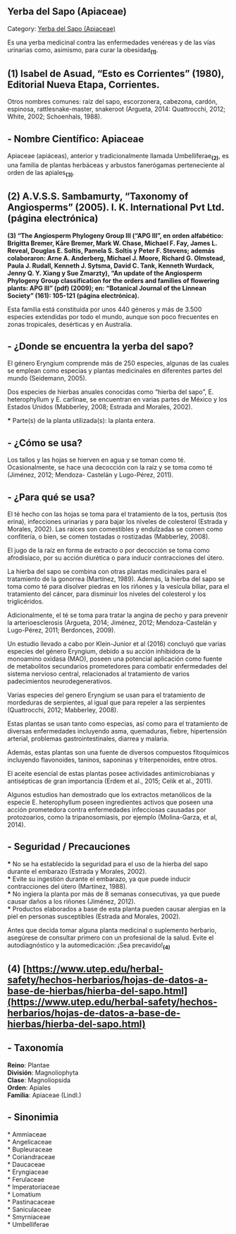 ## Yerba del Sapo (Apiaceae)

Category: [Yerba del Sapo (Apiaceae)](http://descubrircorrientes.com.ar/2012/index.php/4488-geografia/6-fitogeografia/vegetacion-y-flora/yerba-del-sapo-apiaceae)

Es una yerba medicinal contra las enfermedades venéreas y de las vías urinarias como, asimismo, para curar la obesidad<sub><strong>(1)</strong></sub>.

## **(1) Isabel de Asuad, “Esto es Corrientes” (1980), Editorial Nueva Etapa, Corrientes.**

Otros nombres comunes: raíz del sapo, escorzonera, cabezona, cardón, espinosa, rattlesnake-master, snakeroot (Argueta, 2014: Quattrocchi, 2012; White, 2002; Schoenhals, 1988).

## **\- Nombre Científico: Apiaceae**

Apiaceae (apiáceas), anterior y tradicionalmente llamada Umbelliferae<sub><strong>(2)</strong></sub>, es una familia de plantas herbáceas y arbustos fanerógamas perteneciente al orden de las apiales<sub><strong>(3)</strong></sub>.

## **(2) A.V.S.S. Sambamurty, “Taxonomy of Angiosperms” (2005). I. K. International Pvt Ltd. (página electrónica)**  
**(3) “The Angiosperm Phylogeny Group III (“APG III”, en orden alfabético: Brigitta Bremer, Kåre Bremer, Mark W. Chase, Michael F. Fay, James L. Reveal, Douglas E. Soltis, Pamela S. Soltis y Peter F. Stevens; además colaboraron: Arne A. Anderberg, Michael J. Moore, Richard G. Olmstead, Paula J. Rudall, Kenneth J. Sytsma, David C. Tank, Kenneth Wurdack, Jenny Q. Y. Xiang y Sue Zmarzty), “An update of the Angiosperm Phylogeny Group classification for the orders and families of flowering plants: APG III” (pdf) (2009); en: “Botanical Journal of the Linnean Society” (161): 105-121 (página electrónica).**

Esta familia está constituida por unos 440 géneros y más de 3.500 especies extendidas por todo el mundo, aunque son poco frecuentes en zonas tropicales, desérticas y en Australia.

## **\- ¿Donde se encuentra la yerba del sapo?**

El género Eryngium comprende más de 250 especies, algunas de las cuales se emplean como especias y plantas medicinales en diferentes partes del mundo (Seidemann, 2005).

Dos especies de hierbas anuales conocidas como “hierba del sapo”, E. heterophyllum y E. carlinae, se encuentran en varias partes de México y los Estados Unidos (Mabberley, 2008; Estrada and Morales, 2002).

**\*** Parte(s) de la planta utilizada(s): la planta entera.

## **\- ¿Cómo se usa?**

Los tallos y las hojas se hierven en agua y se toman como té. Ocasionalmente, se hace una decocción con la raíz y se toma como té (Jiménez, 2012; Mendoza- Castelán y Lugo-Pérez, 2011).

## **\- ¿Para qué se usa?**

El té hecho con las hojas se toma para el tratamiento de la tos, pertusis (tos erina), infecciones urinarias y para bajar los niveles de colesterol (Estrada y Morales, 2002). Las raíces son comestibles y endulzadas se comen como confitería, o bien, se comen tostadas o rostizadas (Mabberley, 2008).

El jugo de la raíz en forma de extracto o por decocción se toma como afrodisíaco, por su acción diurética o para inducir contracciones del útero.

La hierba del sapo se combina con otras plantas medicinales para el tratamiento de la gonorrea (Martínez, 1989). Además, la hierba del sapo se toma como té para disolver piedras en los riñones y la vesícula biliar, para el tratamiento del cáncer, para disminuir los niveles del colesterol y los triglicéridos.

Adicionalmente, el té se toma para tratar la angina de pecho y para prevenir la arterioesclerosis (Argueta, 2014; Jiménez, 2012; Mendoza-Castelán y Lugo-Pérez, 2011; Berdonces, 2009).

Un estudio llevado a cabo por Klein-Junior et al (2016) concluyó que varias especies del género Eryngium, debido a su acción inhibidora de la monoamino oxidasa (MAO), poseen una potencial aplicación como fuente de metabolitos secundarios prometedores para combatir enfermedades del sistema nervioso central, relacionados al tratamiento de varios padecimientos neurodegenerativos.

Varias especies del genero Eryngium se usan para el tratamiento de mordeduras de serpientes, al igual que para repeler a las serpientes (Quattrocchi, 2012; Mabberley, 2008).

Estas plantas se usan tanto como especias, así como para el tratamiento de diversas enfermedades incluyendo asma, quemaduras, fiebre, hipertensión arterial, problemas gastrointestinales, diarrea y malaria.

Además, estas plantas son una fuente de diversos compuestos fitoquímicos incluyendo flavonoides, taninos, saponinas y triterpenoides, entre otros.

El aceite esencial de estas plantas posee actividades antimicrobianas y antisépticas de gran importancia (Erdem et al., 2015; Celik et al., 2011).

Algunos estudios han demostrado que los extractos metanólicos de la especie E. heterophyllum poseen ingredientes activos que poseen una acción prometedora contra enfermedades infecciosas causadas por protozoarios, como la tripanosomiasis, por ejemplo (Molina-Garza, et al, 2014).

## **\- Seguridad / Precauciones**

**\*** No se ha establecido la seguridad para el uso de la hierba del sapo durante el embarazo (Estrada y Morales, 2002).  
**\*** Evite su ingestión durante el embarazo, ya que puede inducir contracciones del útero (Martínez, 1988).  
**\*** No ingiera la planta por más de 8 semanas consecutivas, ya que puede causar daños a los riñones (Jiménez, 2012).  
**\*** Productos elaborados a base de esta planta pueden causar alergias en la piel en personas susceptibles (Estrada and Morales, 2002).

Antes que decida tomar alguna planta medicinal o suplemento herbario, asegúrese de consultar primero con un profesional de la salud. Evite el autodiagnóstico y la automedicación: ¡Sea precavido!<sub><strong>(4)</strong></sub>  

## **(4) [https://www.utep.edu/herbal-safety/hechos-herbarios/hojas-de-datos-a-base-de-hierbas/hierba-del-sapo.html](https://www.utep.edu/herbal-safety/hechos-herbarios/hojas-de-datos-a-base-de-hierbas/hierba-del-sapo.html)**

## **\- Taxonomía**

**Reino**: Plantae  
**División**: Magnoliophyta  
**Clase**: Magnoliopsida  
**Orden**: Apiales  
**Familia**: Apiaceae (Lindl.)

## **\- Sinonimia**

\* Ammiaceae  
\* Angelicaceae  
\* Bupleuraceae  
\* Coriandraceae  
\* Daucaceae  
\* Eryngiaceae  
\* Ferulaceae  
\* Imperatoriaceae  
\* Lomatium  
\* Pastinacaceae  
\* Saniculaceae  
\* Smyrniaceae  
\* Umbelliferae